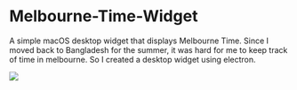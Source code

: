 # Melbourne-Time-Widget
A simple macOS desktop widget that displays Melbourne Time. Since I moved back to Bangladesh for the summer, it was hard for me to keep track of time in melbourne. So I created a desktop widget using electron.

<img src="/1.png">

